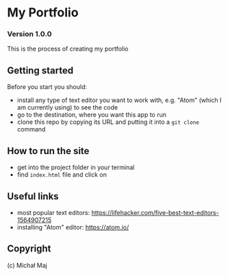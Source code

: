# My Portfolio

### Version 1.0.0
This is the process of creating my portfolio

## Getting started
Before you start you should:
- install any type of text editor you want to work with, e.g. "Atom" (which I am currently using) to see the code
- go to the destination, where you want this app to run
- clone this repo by copying its URL and putting it into a `git clone` command

## How to run the site
- get into the project folder in your terminal
- find `index.html` file and click on

## Useful links
- most popular text editors: https://lifehacker.com/five-best-text-editors-1564907215
- installing "Atom" editor: https://atom.io/

## Copyright
(c) Michał Maj
